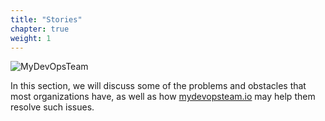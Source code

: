 ```yaml
---
title: "Stories"
chapter: true
weight: 1
---
```


![MyDevOpsTeam](/images/MyDevOpsTeam-Logo.png?width=20pc)


In this section, we will discuss some of the problems and obstacles that most organizations have, as well as how [mydevopsteam.io](https://mydevopsteam.io) may help them resolve such issues.
